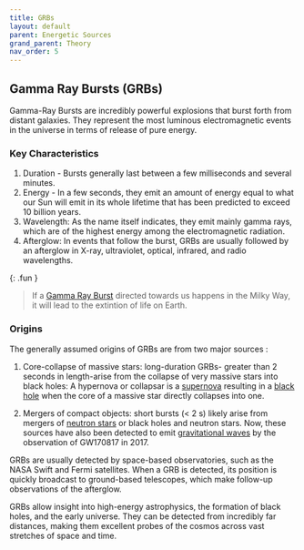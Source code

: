```yaml
---
title: GRBs
layout: default
parent: Energetic Sources
grand_parent: Theory
nav_order: 5
---
```


## Gamma Ray Bursts (GRBs)

Gamma-Ray Bursts are incredibly powerful explosions that burst forth from distant galaxies. They represent the most luminous electromagnetic events in the universe in terms of release of pure energy.

### Key Characteristics

1. Duration - Bursts generally last between a few milliseconds and several minutes.
2. Energy - In a few seconds, they emit an amount of energy equal to what our Sun will emit in its whole lifetime that has been predicted to exceed 10 billion years.
3. Wavelength: As the name itself indicates, they emit mainly gamma rays, which are of the highest energy among the electromagnetic radiation.
4. Afterglow: In events that follow the burst, GRBs are usually followed by an afterglow in X-ray, ultraviolet, optical, infrared, and radio wavelengths.

{: .fun }

>If a [Gamma Ray Burst](#gamma-ray-bursts-grbs) directed towards us happens in the Milky Way, it will lead to the extintion of life on Earth.

### Origins

The generally assumed origins of GRBs are from two major sources :

1. Core-collapse of massive stars: long-duration GRBs- greater than 2 seconds in length-arise from the collapse of very massive stars into black holes: A hypernova or collapsar is a [supernova](./supernovae.html) resulting in a [black hole](../special%20stars/black%20holes.html) when the core of a massive star directly collapses into one.

2. Mergers of compact objects: short bursts (< 2 s) likely arise from mergers of [neutron stars](../special%20stars/neutron%20stars.html) or black holes and neutron stars. Now, these sources have also been detected to emit [gravitational waves](../cosmology/gravitational%20waves.html) by the observation of GW170817 in 2017.

GRBs are usually detected by space-based observatories, such as the NASA Swift and Fermi satellites. When a GRB is detected, its position is quickly broadcast to ground-based telescopes, which make follow-up observations of the afterglow.

GRBs allow insight into high-energy astrophysics, the formation of black holes, and the early universe. They can be detected from incredibly far distances, making them excellent probes of the cosmos across vast stretches of space and time.
